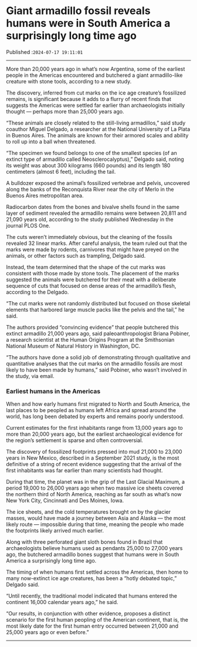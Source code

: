 # Giant armadillo fossil reveals humans were in South America a surprisingly long time ago

Published :`2024-07-17 19:11:01`

---

More than 20,000 years ago in what’s now Argentina, some of the earliest people in the Americas encountered and butchered a giant armadillo-like creature with stone tools, according to a new study.

The discovery, inferred from cut marks on the ice age creature’s fossilized remains, is significant because it adds to a flurry of recent finds that suggests the Americas were settled far earlier than archaeologists initially thought — perhaps more than 25,000 years ago.

“These animals are closely related to the still-living armadillos,” said study coauthor Miguel Delgado, a researcher at the National University of La Plata in Buenos Aires. The animals are known for their armored scales and ability to roll up into a ball when threatened.

“The specimen we found belongs to one of the smallest species (of an extinct type of armadillo called Neosclerocalyptus),” Delgado said, noting its weight was about 300 kilograms (660 pounds) and its length 180 centimeters (almost 6 feet), including the tail.

A bulldozer exposed the animal’s fossilized vertebrae and pelvis, uncovered along the banks of the Reconquista River near the city of Merlo in the Buenos Aires metropolitan area.

Radiocarbon dates from the bones and bivalve shells found in the same layer of sediment revealed the armadillo remains were between 20,811 and 21,090 years old, according to the study published Wednesday in the journal PLOS One.

The cuts weren’t immediately obvious, but the cleaning of the fossils revealed 32 linear marks. After careful analysis, the team ruled out that the marks were made by rodents, carnivores that might have preyed on the animals, or other factors such as trampling, Delgado said.

Instead, the team determined that the shape of the cut marks was consistent with those made by stone tools. The placement of the marks suggested the animals were butchered for their meat with a deliberate sequence of cuts that focused on dense areas of the armadillo’s flesh, according to the Delgado.

“The cut marks were not randomly distributed but focused on those skeletal elements that harbored large muscle packs like the pelvis and the tail,” he said.

The authors provided “convincing evidence” that people butchered this extinct armadillo 21,000 years ago, said paleoanthropologist Briana Pobiner, a research scientist at the Human Origins Program at the Smithsonian National Museum of Natural History in Washington, DC.

“The authors have done a solid job of demonstrating through qualitative and quantitative analyses that the cut marks on the armadillo fossils are most likely to have been made by humans,” said Pobiner, who wasn’t involved in the study, via email.

### Earliest humans in the Americas

When and how early humans first migrated to North and South America, the last places to be peopled as humans left Africa and spread around the world, has long been debated by experts and remains poorly understood.

Current estimates for the first inhabitants range from 13,000 years ago to more than 20,000 years ago, but the earliest archaeological evidence for the region’s settlement is sparse and often controversial.

The discovery of fossilized footprints pressed into mud 21,000 to 23,000 years in New Mexico, described in a September 2021 study, is the most definitive of a string of recent evidence suggesting that the arrival of the first inhabitants was far earlier than many scientists had thought.

During that time, the planet was in the grip of the Last Glacial Maximum, a period 19,000 to 26,000 years ago when two massive ice sheets covered the northern third of North America, reaching as far south as what’s now New York City, Cincinnati and Des Moines, Iowa.

The ice sheets, and the cold temperatures brought on by the glacier masses, would have made a journey between Asia and Alaska — the most likely route — impossible during that time, meaning the people who made the footprints likely arrived much earlier.

Along with three perforated giant sloth bones found in Brazil that archaeologists believe humans used as pendants 25,000 to 27,000 years ago, the butchered armadillo bones suggest that humans were in South America a surprisingly long time ago.

The timing of when humans first settled across the Americas, then home to many now-extinct ice age creatures, has been a “hotly debated topic,” Delgado said.

“Until recently, the traditional model indicated that humans entered the continent 16,000 calendar years ago,” he said.

“Our results, in conjunction with other evidence, proposes a distinct scenario for the first human peopling of the American continent, that is, the most likely date for the first human entry occurred between 21,000 and 25,000 years ago or even before.”

---

